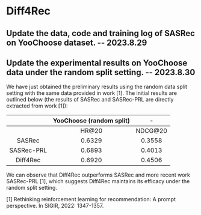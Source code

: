 # Diff4Rec

## Update the data, code and training log of SASRec on YooChoose dataset. -- 2023.8.29

## Update the experimental results on YooChoose data under the random split setting. -- 2023.8.30

We have just obtained the preliminary results using the random data split setting with the same data provided in work [1]. The initial results are outlined below (the results of SASRec and SASRec-PRL are directly extracted  from work [1]):

 |  | YooChoose (random split)| - |
 | :----: | :----: | :----: |
 |  | HR@20 | NDCG@20 |
 | SASRec | 0.6329 | 0.3558 |
 | SASRec-PRL | 0.6893 | 0.4013 |
 | Diff4Rec | 0.6920 | 0.4506 |


We can observe that Diff4Rec outperforms SASRec and more recent work SASRec-PRL [1], which suggests Diff4Rec maintains its efficacy  under the random split setting.

 [1] Rethinking reinforcement learning for recommendation: A prompt perspective. In SIGIR, 2022: 1347-1357.
